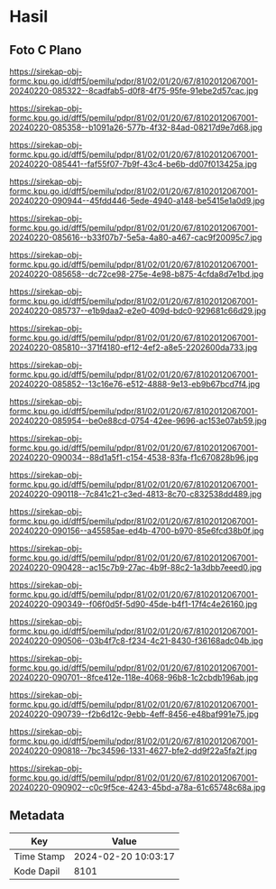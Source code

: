 # Hasil

## Foto C Plano

https://sirekap-obj-formc.kpu.go.id/dff5/pemilu/pdpr/81/02/01/20/67/8102012067001-20240220-085322--8cadfab5-d0f8-4f75-95fe-91ebe2d57cac.jpg

https://sirekap-obj-formc.kpu.go.id/dff5/pemilu/pdpr/81/02/01/20/67/8102012067001-20240220-085358--b1091a26-577b-4f32-84ad-08217d9e7d68.jpg

https://sirekap-obj-formc.kpu.go.id/dff5/pemilu/pdpr/81/02/01/20/67/8102012067001-20240220-085441--faf55f07-7b9f-43c4-be6b-dd07f013425a.jpg

https://sirekap-obj-formc.kpu.go.id/dff5/pemilu/pdpr/81/02/01/20/67/8102012067001-20240220-090944--45fdd446-5ede-4940-a148-be5415e1a0d9.jpg

https://sirekap-obj-formc.kpu.go.id/dff5/pemilu/pdpr/81/02/01/20/67/8102012067001-20240220-085616--b33f07b7-5e5a-4a80-a467-cac9f20095c7.jpg

https://sirekap-obj-formc.kpu.go.id/dff5/pemilu/pdpr/81/02/01/20/67/8102012067001-20240220-085658--dc72ce98-275e-4e98-b875-4cfda8d7e1bd.jpg

https://sirekap-obj-formc.kpu.go.id/dff5/pemilu/pdpr/81/02/01/20/67/8102012067001-20240220-085737--e1b9daa2-e2e0-409d-bdc0-929681c66d29.jpg

https://sirekap-obj-formc.kpu.go.id/dff5/pemilu/pdpr/81/02/01/20/67/8102012067001-20240220-085810--371f4180-ef12-4ef2-a8e5-2202600da733.jpg

https://sirekap-obj-formc.kpu.go.id/dff5/pemilu/pdpr/81/02/01/20/67/8102012067001-20240220-085852--13c16e76-e512-4888-9e13-eb9b67bcd7f4.jpg

https://sirekap-obj-formc.kpu.go.id/dff5/pemilu/pdpr/81/02/01/20/67/8102012067001-20240220-085954--be0e88cd-0754-42ee-9696-ac153e07ab59.jpg

https://sirekap-obj-formc.kpu.go.id/dff5/pemilu/pdpr/81/02/01/20/67/8102012067001-20240220-090034--88d1a5f1-c154-4538-83fa-f1c670828b96.jpg

https://sirekap-obj-formc.kpu.go.id/dff5/pemilu/pdpr/81/02/01/20/67/8102012067001-20240220-090118--7c841c21-c3ed-4813-8c70-c832538dd489.jpg

https://sirekap-obj-formc.kpu.go.id/dff5/pemilu/pdpr/81/02/01/20/67/8102012067001-20240220-090156--a45585ae-ed4b-4700-b970-85e6fcd38b0f.jpg

https://sirekap-obj-formc.kpu.go.id/dff5/pemilu/pdpr/81/02/01/20/67/8102012067001-20240220-090428--ac15c7b9-27ac-4b9f-88c2-1a3dbb7eeed0.jpg

https://sirekap-obj-formc.kpu.go.id/dff5/pemilu/pdpr/81/02/01/20/67/8102012067001-20240220-090349--f06f0d5f-5d90-45de-b4f1-17f4c4e26160.jpg

https://sirekap-obj-formc.kpu.go.id/dff5/pemilu/pdpr/81/02/01/20/67/8102012067001-20240220-090506--03b4f7c8-f234-4c21-8430-f36168adc04b.jpg

https://sirekap-obj-formc.kpu.go.id/dff5/pemilu/pdpr/81/02/01/20/67/8102012067001-20240220-090701--8fce412e-118e-4068-96b8-1c2cbdb196ab.jpg

https://sirekap-obj-formc.kpu.go.id/dff5/pemilu/pdpr/81/02/01/20/67/8102012067001-20240220-090739--f2b6d12c-9ebb-4eff-8456-e48baf991e75.jpg

https://sirekap-obj-formc.kpu.go.id/dff5/pemilu/pdpr/81/02/01/20/67/8102012067001-20240220-090818--7bc34596-1331-4627-bfe2-dd9f22a5fa2f.jpg

https://sirekap-obj-formc.kpu.go.id/dff5/pemilu/pdpr/81/02/01/20/67/8102012067001-20240220-090902--c0c9f5ce-4243-45bd-a78a-61c65748c68a.jpg


## Metadata

| Key        | Value               |
| ---------- | ------------------- |
| Time Stamp | 2024-02-20 10:03:17 |
| Kode Dapil | 8101                |



